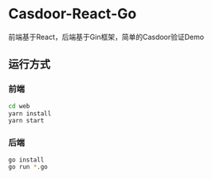 # Casdoor-React-Go

前端基于React，后端基于Gin框架，简单的Casdoor验证Demo

## 运行方式

### 前端

```bash
cd web
yarn install
yarn start
```


### 后端

```bash
go install
go run *.go
```